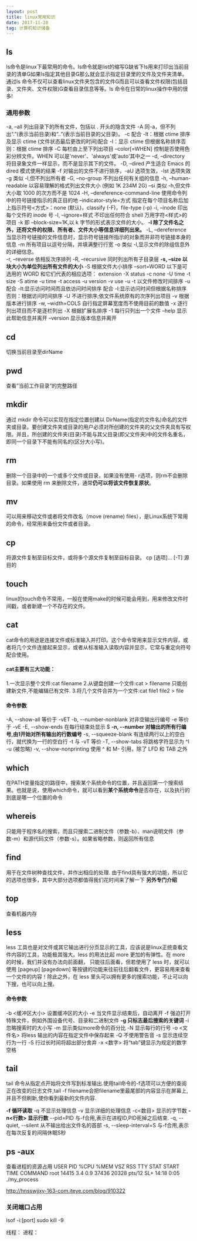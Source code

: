 ```yaml
---
layout: post
title: linux常用知识
date: 2017-11-28
tag: 计算机知识储备
---
```


## ls
ls命令是linux下最常用的命令。ls命令就是list的缩写缺省下ls用来打印出当前目录的清单如果ls指定其他目录那么就会显示指定目录里的文件及文件夹清单。 通过ls 命令不仅可以查看linux文件夹包含的文件而且可以查看文件权限(包括目录、文件夹、文件权限)查看目录信息等等。ls 命令在日常的linux操作中用的很多!
### 通用参数
-a, –all 列出目录下的所有文件，包括以 . 开头的隐含文件
-A 同-a，但不列出“.”(表示当前目录)和“..”(表示当前目录的父目录)。
-c  配合 -lt：根据 ctime 排序及显示 ctime (文件状态最后更改的时间)配合 -l：显示 ctime 但根据名称排序否则：根据 ctime 排序
-C 每栏由上至下列出项目
–color[=WHEN] 控制是否使用色彩分辨文件。WHEN 可以是'never'、'always'或'auto'其中之一
-d, –directory 将目录象文件一样显示，而不是显示其下的文件。
-D, –dired 产生适合 Emacs 的 dired 模式使用的结果
-f 对输出的文件不进行排序，-aU 选项生效，-lst 选项失效
-g 类似 -l,但不列出所有者
-G, –no-group 不列出任何有关组的信息
-h, –human-readable 以容易理解的格式列出文件大小 (例如 1K 234M 2G)
–si 类似 -h,但文件大小取 1000 的次方而不是 1024
-H, –dereference-command-line 使用命令列中的符号链接指示的真正目的地
–indicator-style=方式 指定在每个项目名称后加上指示符号<方式>：none (默认)，classify (-F)，file-type (-p)
-i, –inode 印出每个文件的 inode 号
-I, –ignore=样式 不印出任何符合 shell 万用字符<样式>的项目
-k 即 –block-size=1K,以 k 字节的形式表示文件的大小。
**-l 除了文件名之外，还将文件的权限、所有者、文件大小等信息详细列出来。**
-L, –dereference 当显示符号链接的文件信息时，显示符号链接所指示的对象而并非符号链接本身的信息
-m 所有项目以逗号分隔，并填满整行行宽
-o 类似 -l,显示文件的除组信息外的详细信息。   
-r, –reverse 依相反次序排列
-R, –recursive 同时列出所有子目录层
**-s, –size 以块大小为单位列出所有文件的大小**
-S 根据文件大小排序
–sort=WORD 以下是可选用的 WORD 和它们代表的相应选项：
extension -X status -c
none -U time -t
size -S atime -u
time -t access -u
version -v use -u
-t 以文件修改时间排序
-u 配合 -lt:显示访问时间而且依访问时间排序
配合 -l:显示访问时间但根据名称排序
否则：根据访问时间排序
-U 不进行排序;依文件系统原有的次序列出项目
-v 根据版本进行排序
-w, –width=COLS 自行指定屏幕宽度而不使用目前的数值
-x 逐行列出项目而不是逐栏列出
-X 根据扩展名排序
-1 每行只列出一个文件
–help 显示此帮助信息并离开
–version 显示版本信息并离开

## cd
切换当前目录至dirName


## pwd
查看”当前工作目录“的完整路径

## mkdir
通过 mkdir 命令可以实现在指定位置创建以 DirName(指定的文件名)命名的文件夹或目录。要创建文件夹或目录的用户必须对所创建的文件夹的父文件夹具有写权限。并且，所创建的文件夹(目录)不能与其父目录(即父文件夹)中的文件名重名，即同一个目录下不能有同名的(区分大小写)。 
## rm
删除一个目录中的一个或多个文件或目录，如果没有使用- r选项，则rm不会删除目录。如果使用 rm 来删除文件，通常**仍可以将该文件恢复原状**。

## mv
可以用来移动文件或者将文件改名（move (rename) files），是Linux系统下常用的命令，经常用来备份文件或者目录。

## cp
将源文件复制至目标文件，或将多个源文件复制至目标目录。
cp [选项]... [-T] 源 目的

## touch
linux的touch命令不常用，一般在使用make的时候可能会用到，用来修改文件时间戳，或者新建一个不存在的文件。

## cat
cat命令的用途是连接文件或标准输入并打印。这个命令常用来显示文件内容，或者将几个文件连接起来显示，或者从标准输入读取内容并显示，它常与重定向符号配合使用。 

#### cat主要有三大功能：
1.一次显示整个文件:cat filename
2.从键盘创建一个文件:cat > filename 只能创建新文件,不能编辑已有文件.
3.将几个文件合并为一个文件:cat file1 file2 > file
#### 命令参数
-A, --show-all           等价于 -vET
-b, --number-nonblank    对非空输出行编号
-e                       等价于 -vE
-E, --show-ends          在每行结束处显示 $
**-n, --number     对输出的所有行编号,由1开始对所有输出的行数编号**
-s, --squeeze-blank  有连续两行以上的空白行，就代换为一行的空白行 
-t                       与 -vT 等价
-T, --show-tabs          将跳格字符显示为 ^I
-u                       (被忽略)
-v, --show-nonprinting   使用 ^ 和 M- 引用，除了 LFD 和 TAB 之外


## which
在PATH变量指定的路径中，搜索某个系统命令的位置，并且返回第一个搜索结果。也就是说，使用which命令，就可以看到**某个系统命令**是否存在，以及执行的到底是哪一个位置的命令

## whereis
只能用于程序名的搜索，而且只搜索二进制文件（参数-b）、man说明文件（参数-m）和源代码文件（参数-s）。如果省略参数，则返回所有信息

## find
用于在文件树种查找文件，并作出相应的处理.
由于find具有强大的功能，所以它的选项也很多，其中大部分选项都值得我们花时间来了解一下
**另外专门介绍**


## top 
查看机器内存


## less
less 工具也是对文件或其它输出进行分页显示的工具，应该说是linux正统查看文件内容的工具，功能极其强大。less 的用法比起 more 更加的有弹性。在 more 的时候，我们并没有办法向前面翻， 只能往后面看，但若使用了 less 时，就可以使用 [pageup] [pagedown] 等按键的功能来往前往后翻看文件，更容易用来查看一个文件的内容！除此之外，在 less 里头可以拥有更多的搜索功能，不止可以向下搜，也可以向上搜。

#### 命令参数
-b <缓冲区大小> 设置缓冲区的大小
-e  当文件显示结束后，自动离开
-f  强迫打开特殊文件，例如外围设备代号、目录和二进制文件
**-g  只标志最后搜索的关键词**
-i  忽略搜索时的大小写
-m  显示类似more命令的百分比
-N  显示每行的行号
-o <文件名> 将less 输出的内容在指定文件中保存起来
-Q  不使用警告音
-s  显示连续空行为一行
-S  行过长时间将超出部分舍弃
-x <数字> 将“tab”键显示为规定的数字空格

## tail
tail 命令从指定点开始将文件写到标准输出.使用tail命令的-f选项可以方便的查阅正在改变的日志文件,tail -f filename会把filename里最尾部的内容显示在屏幕上,并且不但刷新,使你看到最新的文件内容. 

**-f 循环读取**
-q 不显示处理信息
-v 显示详细的处理信息
-c<数目> 显示的字节数
**-n<行数> 显示行数**
--pid=PID 与-f合用,表示在进程ID,PID死掉之后结束. 
-q, --quiet, --silent 从不输出给出文件名的首部 
-s, --sleep-interval=S 与-f合用,表示在每次反复的间隔休眠S秒 

## ps -aux


查看进程的资源占用
USER   PID   %CPU %MEM  VSZ  RSS TTY  STAT   START  TIME   COMMAND
root   14415  3.4  0.9   37436  20328  pts/12   SL+  14:18   0:05 ./my_process

http://hnsswjjxy-163-com.iteye.com/blog/910322

### 关闭端口占用

lsof -i:[port]
sudo kill -9


线程：
进程：


